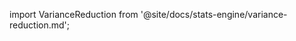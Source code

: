 import VarianceReduction from '@site/docs/stats-engine/variance-reduction.md';

<VarianceReduction />